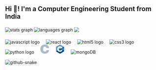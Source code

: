 <h2 align="left">Hi 👋! I'm a Computer Engineering Student from India</h2>

###

<div align="left">
  <img src="https://github-readme-streak-stats.herokuapp.com?user=OpenSourceMonke&theme=vue-dark&hide_border=true" height="150" alt="stats graph"  />
  <img src="https://github-readme-stats.vercel.app/api/top-langs/?username=OpenSourceMonke&theme=vue-dark&show_icons=true&hide_border=true&layout=compact" height="150" alt="languages graph"  />
  <img align="top" height="150" src="https://avatars.githubusercontent.com/u/35035937?v=4"  />
</div>


###

<div align="left">
  <img src="https://cdn.jsdelivr.net/gh/devicons/devicon/icons/javascript/javascript-original.svg" height="30" alt="javascript logo"  />
<!--   <img width="12" /> -->
<!--   <img src="https://cdn.jsdelivr.net/gh/devicons/devicon/icons/typescript/typescript-original.svg" height="30" alt="typescript logo"  /> -->
  <img width="12" />
  <img src="https://cdn.jsdelivr.net/gh/devicons/devicon/icons/react/react-original.svg" height="30" alt="react logo"  />
  <img width="12" />
  <img src="https://cdn.jsdelivr.net/gh/devicons/devicon/icons/html5/html5-original.svg" height="30" alt="html5 logo"  />
  <img width="12" />
  <img src="https://cdn.jsdelivr.net/gh/devicons/devicon/icons/css3/css3-original.svg" height="30" alt="css3 logo"  />
  <img width="12" />
  <img src="https://cdn.jsdelivr.net/gh/devicons/devicon/icons/python/python-original.svg" height="30" alt="python logo"  />
  <img width="12" />
  <img src="https://github.com/devicons/devicon/blob/v2.15.1/icons/c/c-original.svg" height="30" alt="c logo"  />
  <img width="12"/>
  <img src="https://github.com/devicons/devicon/blob/v2.15.1/icons/cplusplus/cplusplus-original.svg" height="30" alt="c++ logo"/>
  <img width="12"/>
  <img src="https://cdn.jsdelivr.net/gh/devicons/devicon/icons/mongodb/mongodb-original.svg" height="30" alt="mongoDB"/>
  <!-- <img width="12"/>
  <img src="https://cdn.jsdelivr.net/gh/devicons/devicon/icons/mysql/mysql-original.svg" height="30" alt="SQL"/> -->
</div>




<br clear="both">

<picture>
  <source media="(prefers-color-scheme: dark)" srcset="https://github.com/oxzoid/oxzoid/blob/output/github-contribution-grid-snake-dark.svg" />
  <source media="(prefers-color-scheme: light)" srcset="https://github.com/oxzoid/oxzoid/blob/output/github-contribution-grid-snake.svg" />
  <img alt="github-snake" src="github-snake.svg" />
</picture>

###
